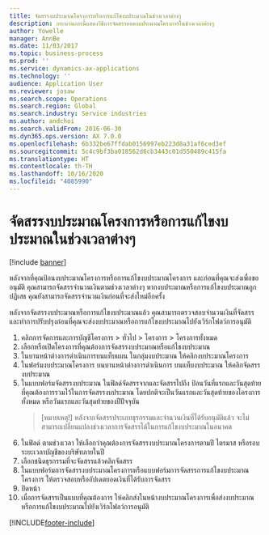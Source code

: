 ```yaml
---
title: จัดสรรงบประมาณโครงการหรือการแก้ไขงบประมาณในช่วงเวลาต่างๆ
description: กระบวนการนี้แสดงวิธีการจัดสรรยอดงบประมาณโครงการในช่วงเวลาต่างๆ
author: Yowelle
manager: AnnBe
ms.date: 11/03/2017
ms.topic: business-process
ms.prod: ''
ms.service: dynamics-ax-applications
ms.technology: ''
audience: Application User
ms.reviewer: josaw
ms.search.scope: Operations
ms.search.region: Global
ms.search.industry: Service industries
ms.author: andchoi
ms.search.validFrom: 2016-06-30
ms.dyn365.ops.version: AX 7.0.0
ms.openlocfilehash: 6b332be67ffdab0156997eb223d8a31af6ced3ef
ms.sourcegitcommit: 5c4c9bf3ba018562d6cb3443c01d550489c415fa
ms.translationtype: HT
ms.contentlocale: th-TH
ms.lasthandoff: 10/16/2020
ms.locfileid: "4085990"
---
```

# <a name="allocate-a-project-budget-or-budget-revision-across-periods"></a>จัดสรรงบประมาณโครงการหรือการแก้ไขงบประมาณในช่วงเวลาต่างๆ

[!include [banner](../../includes/banner.md)]

หลังจากที่คุณป้อนงบประมาณโครงการหรือการแก้ไขงบประมาณโครงการ และก่อนที่คุณจะส่งเพื่อขออนุมัติ คุณสามารถจัดสรรจำนวนเงินตามช่วงเวลาต่างๆ หากงบประมาณหรือการแก้ไขงบประมาณถูกปฏิเสธ คุณยังสามารถจัดสรรจำนวนเงินก่อนที่จะส่งใหม่อีกครั้ง 

หลังจากจัดสรรงบประมาณหรือการแก้ไขงบประมาณแล้ว คุณสามารถตรวจสอบจำนวนเงินที่จัดสรรและทำการปรับปรุงก่อนที่คุณจะส่งงบประมาณหรือการแก้ไขงบประมาณไปยังเวิร์กโฟลว์การอนุมัติ 

1. คลิกการจัดการและการบัญชีโครงการ > ทั่วไป > โครงการ > โครงการทั้งหมด 
2. เลือกหรือเปิดโครงการที่คุณต้องการจัดสรรงบประมาณหรือแก้ไขงบประมาณ 
3. ในบานหน้าต่างการดำเนินการบนแท็บแผน ในกลุ่มงบประมาณ ให้คลิกงบประมาณโครงการ 
4. ในฟอร์มงบประมาณโครงการ บนบานหน้าต่างการดำเนินการ บนแท็บงบประมาณ ให้คลิกจัดสรรงบประมาณ 
5. ในแบบฟอร์มจัดสรรงบประมาณ ในฟิลด์จัดสรรจากและจัดสรรไปถึง ป้อนวันที่แรกและวันสุดท้ายที่คุณต้องการรวมไว้ในการจัดสรรงบประมาณ โดยปกติจะเป็นวันแรกและวันสุดท้ายของโครงการทั้งหมด หรือวันแรกและวันสุดท้ายของปีปัจจุบัน  
   > [หมายเหตุ!] หลังจากจัดสรรประเภทธุรกรรมและจำนวนเงินที่ได้รับอนุมัติแล้ว จะไม่สามารถเปลี่ยนแปลงช่วงเวลาการจัดสรรได้ในการแก้ไขงบประมาณในอนาคต 
6. ในฟิลด์ ตามช่วงเวลา ให้เลือกว่าคุณต้องการจัดสรรงบประมาณโครงการตามปี ไตรมาส หรือรอบระยะเวลาบัญชีของบริษัทภายในปี
7. เลือกชนิดธุรกรรมที่จะจัดสรรแล้วคลิกจัดสรร 
8. ในแบบฟอร์มการจัดสรรงบประมาณโครงการหรือแบบฟอร์มการจัดสรรการแก้ไขงบประมาณโครงการ ให้ตรวจสอบหรืออัปเดตยอดเงินที่ได้รับการจัดสรร 
9. ปิดหน้า
10. เมื่อการจัดสรรเป็นแบบที่คุณต้องการ ให้คลิกส่งในหน้างบประมาณโครงการเพื่อส่งงบประมาณหรือการแก้ไขงบประมาณไปยังเวิร์กโฟลว์การอนุมัติ  




[!INCLUDE[footer-include](../../includes/footer-banner.md)]